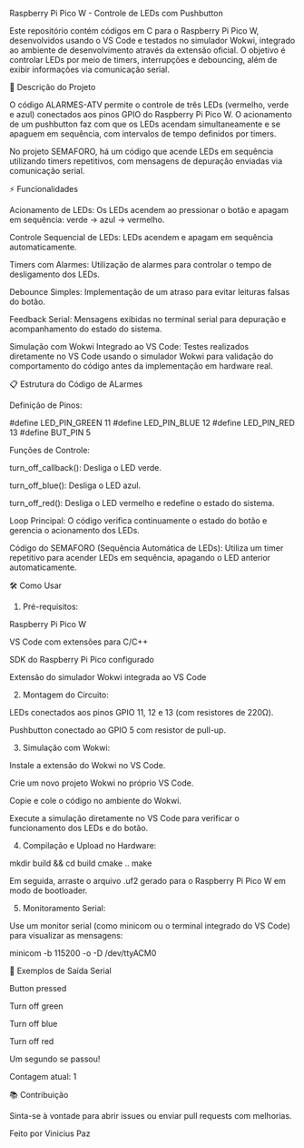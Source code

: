 Raspberry Pi Pico W - Controle de LEDs com Pushbutton

Este repositório contém códigos em C para o Raspberry Pi Pico W, desenvolvidos usando o VS Code e testados no simulador Wokwi, integrado ao ambiente de desenvolvimento através da extensão oficial. O objetivo é controlar LEDs por meio de timers, interrupções e debouncing, além de exibir informações via comunicação serial.

🚀 Descrição do Projeto

O código ALARMES-ATV permite o controle de três LEDs (vermelho, verde e azul) conectados aos pinos GPIO do Raspberry Pi Pico W. O acionamento de um pushbutton faz com que os LEDs acendam simultaneamente e se apaguem em sequência, com intervalos de tempo definidos por timers.

No projeto SEMAFORO, há um código que acende LEDs em sequência utilizando timers repetitivos, com mensagens de depuração enviadas via comunicação serial.

⚡ Funcionalidades

Acionamento de LEDs: Os LEDs acendem ao pressionar o botão e apagam em sequência: verde → azul → vermelho.

Controle Sequencial de LEDs: LEDs acendem e apagam em sequência automaticamente.

Timers com Alarmes: Utilização de alarmes para controlar o tempo de desligamento dos LEDs.

Debounce Simples: Implementação de um atraso para evitar leituras falsas do botão.

Feedback Serial: Mensagens exibidas no terminal serial para depuração e acompanhamento do estado do sistema.

Simulação com Wokwi Integrado ao VS Code: Testes realizados diretamente no VS Code usando o simulador Wokwi para validação do comportamento do código antes da implementação em hardware real.

📋 Estrutura do Código de ALarmes

Definição de Pinos:

#define LED_PIN_GREEN 11
#define LED_PIN_BLUE 12
#define LED_PIN_RED 13
#define BUT_PIN 5

Funções de Controle:

turn_off_callback(): Desliga o LED verde.

turn_off_blue(): Desliga o LED azul.

turn_off_red(): Desliga o LED vermelho e redefine o estado do sistema.

Loop Principal:
O código verifica continuamente o estado do botão e gerencia o acionamento dos LEDs.

Código do SEMAFORO (Sequência Automática de LEDs):
Utiliza um timer repetitivo para acender LEDs em sequência, apagando o LED anterior automaticamente.

🛠️ Como Usar

1. Pré-requisitos:

Raspberry Pi Pico W

VS Code com extensões para C/C++

SDK do Raspberry Pi Pico configurado

Extensão do simulador Wokwi integrada ao VS Code

2. Montagem do Circuito:

LEDs conectados aos pinos GPIO 11, 12 e 13 (com resistores de 220Ω).

Pushbutton conectado ao GPIO 5 com resistor de pull-up.

3. Simulação com Wokwi:

Instale a extensão do Wokwi no VS Code.

Crie um novo projeto Wokwi no próprio VS Code.

Copie e cole o código no ambiente do Wokwi.

Execute a simulação diretamente no VS Code para verificar o funcionamento dos LEDs e do botão.

4. Compilação e Upload no Hardware:

mkdir build && cd build
cmake ..
make

Em seguida, arraste o arquivo .uf2 gerado para o Raspberry Pi Pico W em modo de bootloader.

5. Monitoramento Serial:

Use um monitor serial (como minicom ou o terminal integrado do VS Code) para visualizar as mensagens:

minicom -b 115200 -o -D /dev/ttyACM0

🧪 Exemplos de Saída Serial

Button pressed


Turn off green

Turn off blue

Turn off red

Um segundo se passou!

Contagem atual: 1

📚 Contribuição

Sinta-se à vontade para abrir issues ou enviar pull requests com melhorias.

Feito por Vinicius Paz
